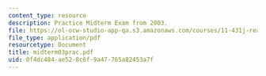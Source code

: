 ```yaml
---
content_type: resource
description: Practice Midterm Exam from 2003.
file: https://ol-ocw-studio-app-qa.s3.amazonaws.com/courses/11-431j-real-estate-finance-and-investment-fall-2006/0f4dc484ae528c6f9a47765a82453a7f_midterm03prac.pdf
file_type: application/pdf
resourcetype: Document
title: midterm03prac.pdf
uid: 0f4dc484-ae52-8c6f-9a47-765a82453a7f
---
```

